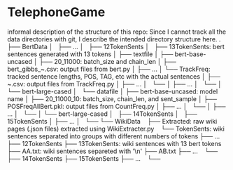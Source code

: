 # TelephoneGame
informal description of the structure of this repo:
Since I cannot track all the data directories with git, I describe the intended directory structure here.
.
├── BertData
│   ├── ...
│   ├── 12TokenSents
│   ├── 13TokenSents: bert sentences generated with 13 tokens
│        ├── textfile
│               ├── bert-base-uncased
│                       ├── 20_11000: batch_size and chain_len
│                               ├── bert_gibbs_~.csv: output files from bert.py
│                               ├── ...
│                               └── TrackFreq: tracked sentence lengths, POS, TAG, etc with the actual sentences
│                                    ├── ~.csv: output files from TrackFreq.py
│                                    ├── ...
│                                    └── 
│                        ├── ...
│                        └── 
│               └── bert-large-cased
│        └── datafile
│               ├── bert-base-uncased: model name
│                       ├── 20_11000_10: batch_size, chain_len, and sent_sample
│                               ├── POSFreqAllBert.pkl: output files from CountFreq.py
│                               ├── ...
│                               └── 
│                        ├── ...
│                        └── 
│               └── bert-large-cased
│   ├── 14TokenSents
│   ├── 15TokenSents
│   ├── ...
│   └── 
└── WikiData
   ├── Extracted: raw wiki pages (.json files) extracted using WikiExtracter.py
   └── TokenSents: wiki sentences separated into groups with different numbers of tokens
        ├── ...
        ├── 12TokenSents
        ├── 13TokenSents: wiki sentences with 13 bert tokens
             ├── AA.txt: wiki sentences separeted with '\n'
             ├── AB.txt
             ├── ...
             └── 
        ├── 14TokenSents
        ├── 15TokenSents
        ├── ...
        └── 
